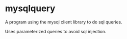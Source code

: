 # mysqlquery
A program using the mysql client library to do sql queries.

Uses parameterized queries to avoid sql injection.
